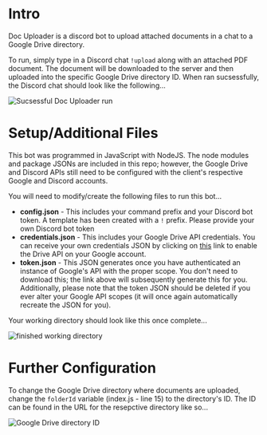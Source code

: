 # Intro
Doc Uploader is a discord bot to upload attached documents in a chat to a Google Drive directory.

To run, simply type in a Discord chat ```!upload``` along with an attached PDF document. The document will be downloaded to the server and then uploaded into the specific Google Drive directory ID. When ran sucsessfully, the Discord chat should look like the following...

![Sucsessful Doc Uploader run](https://i.imgur.com/3obm0xi.png)

# Setup/Additional Files
This bot was programmed in JavaScript with NodeJS. The node modules and package JSONs are included in this repo; however, the Google Drive and Discord APIs still need to be configured with the client's respective Google and Discord accounts. 

You will need to modify/create the following files to run this bot...

* **config.json** - This includes your command prefix and your Discord bot token. A template has been created with a ```!``` prefix. Please provide your own Discord bot token
* **credentials.json** - This includes your Google Drive API credentials. You can receive your own credentials JSON by clicking on [this](https://developers.google.com/drive/api/v3/quickstart/nodejs) link to enable the Drive API on your Google account.
* **token.json** - This JSON generates once you have authenticated an instance of Google's API with the proper scope. You don't need to download this; the link above will subsequently generate this for you. Additionally, please note that the token JSON should be deleted if you ever alter your Google API scopes (it will once again automatically recreate the JSON for you).

Your working directory should look like this once complete...

![finished working directory](https://i.imgur.com/5LNcT71.png)

# Further Configuration
To change the Google Drive directory where documents are uploaded, change the ```folderId``` variable (index.js - line 15) to the directory's ID. The ID can be found in the URL for the resepctive directory like so...

![Google Drive directory ID](https://ploi.io/storage/39/Image-2019-02-14-at-11.16.51-AM.png)

